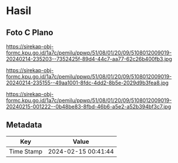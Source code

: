 # Hasil

## Foto C Plano

https://sirekap-obj-formc.kpu.go.id/1a7c/pemilu/ppwp/51/08/01/20/09/5108012009019-20240214-235203--7352425f-89d4-44c7-aa77-62c26b400fb3.jpg

https://sirekap-obj-formc.kpu.go.id/1a7c/pemilu/ppwp/51/08/01/20/09/5108012009019-20240214-235155--49aa1001-8fdc-4dd2-8b5e-2029d9b3fea8.jpg

https://sirekap-obj-formc.kpu.go.id/1a7c/pemilu/ppwp/51/08/01/20/09/5108012009019-20240215-001222--0b48be83-8fbd-46b6-a5e2-a52b394bf3c7.jpg


## Metadata

| Key        | Value               |
| ---------- | ------------------- |
| Time Stamp | 2024-02-15 00:41:44 |



